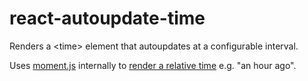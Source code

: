react-autoupdate-time
=====================

Renders a &lt;time> element that autoupdates at a configurable interval.

Uses [moment.js](http://momentjs.com/) internally to [render a relative
time](http://momentjs.com/docs/#/displaying/fromnow/) e.g. "an hour ago".
